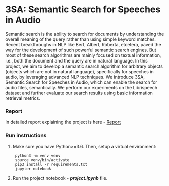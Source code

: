 # 3SA: Semantic Search for Speeches in Audio

Semantic search is the ability to search for documents by understanding the overall meaning of the query rather than using simple keyword matches. Recent breakthroughs in NLP like Bert, Albert, Roberta, etcetera, paved the way for the development of such powerful semantic search engines. But most of these search algorithms are mainly focused on textual information, i.e., both the document and the query are in natural language. In this project, we aim to develop a semantic search algorithm for arbitrary objects (objects which are not in natural language), specifically for speeches in audio, by leveraging advanced NLP techniques. We introduce 3SA, Semantic Search for Speeches in Audio, which can enable the search for audio files, semantically. We perform our experiments on the Librispeech dataset and further evaluate our search results using basic information retrieval metrics.

### Report
In detailed report explaining the project is here - [Report](report.pdf)

### Run instructions

1. Make sure you have Python>=3.6. Then, setup a virtual environment:


	    python3 -m venv venv
	    source venv/bin/activate
	    pip3 install -r requirements.txt
	    jupyter notebook
    
2. Run the project notebook - _**project.ipynb**_ file.

